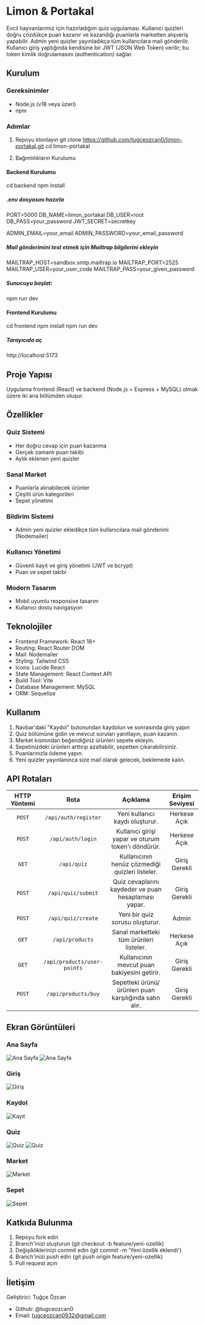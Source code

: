 # Limon & Portakal

Evcil hayvanlarımız için hazırladığım quiz uygulaması. Kullanıcı quizleri doğru çözdükçe puan kazanır ve kazandığı puanlarla marketten alışveriş yapabilir. Admin yeni quizler yayınladıkça tüm kullancılara mail gönderilir. Kullanıcı giriş yaptığında kendisine bir JWT (JSON Web Token) verilir; bu token kimlik doğrulamasını (authentication) sağlar.

## Kurulum

### Gereksinimler
* Node.js (v18 veya üzeri)
* npm

### Adımlar
1. Repoyu klonlayın
git clone https://github.com/tugceozcan0/limon-portakal.git
cd limon-portakal

2. Bağımlılıkların Kurulumu
#### Backend Kurulumu
cd backend
npm install

##### .env dosyasını hazırla
PORT=5000
DB_NAME=limon_portakal
DB_USER=root
DB_PASS=your_password
JWT_SECRET=secretkey

ADMIN_EMAIL=your_email
ADMIN_PASSWORD=your_email_password

##### Mail gönderimini test etmek için Mailtrap bilgilerini ekleyin

MAILTRAP_HOST=sandbox.smtp.mailtrap.io
MAILTRAP_PORT=2525
MAILTRAP_USER=your_user_code
MAILTRAP_PASS=your_given_password

##### Sunucuyu başlat:
npm run dev

#### Frontend Kurulumu
cd frontend
npm install
npm run dev

##### Tarayıcıda aç
http://localhost:5173

## Proje Yapısı
Uygulama frontend (React) ve backend (Node.js + Express + MySQL) olmak üzere iki ana bölümden oluşur.

## Özellikler
### Quiz Sistemi
* Her doğru cevap için puan kazanma
* Gerçek zamanlı puan takibi
* Aylık eklenen yeni quizler

### Sanal Market
* Puanlarla alınabilecek ürünler
* Çeşitli ürün kategorileri 
* Sepet yönetimi

### Bildirim Sistemi
* Admin yeni quizler ekledikçe tüm kullanıcılara mail gönderimi (Nodemailer)

### Kullanıcı Yönetimi
* Güvenli kayıt ve giriş yönetimi (JWT ve bcrypt)
* Puan ve sepet takibi

### Modern Tasarım
* Mobil uyumlu responsive tasarım
* Kullanıcı dostu navigasyon

## Teknolojiler
* Frontend Framework: React 18+
* Routing: React Router DOM
* Mail: Nodemailer
* Styling: Tailwind CSS
* Icons: Lucide React
* State Management: React Context API
* Build Tool: Vite
* Database Management: MySQL
* ORM: Sequelize

## Kullanım
1. Navbar'daki "Kaydol" butonundan kaydolun ve sonrasında giriş yapın
2. Quiz bölümüne gidin ve mevcut soruları yanıtlayın, puan kazanın.
3. Market kısmından beğendiğiniz ürünleri sepete ekleyin.
4. Sepetinizdeki ürünleri arttırıp azaltabilir, sepetten çıkarabilirsiniz.
5. Puanlarınızla ödeme yapın.
6. Yeni quizler yayınlanınca size mail olarak gelecek, beklemede kalın.


## API Rotaları
| HTTP Yöntemi | Rota                        | Açıklama                                               | Erişim Seviyesi |
| :----------: | :--------------------------:| :-----------------------------------------------------:| :--------------:|
| `POST`       | `/api/auth/register`        | Yeni kullanıcı kaydı oluşturur.                        | Herkese Açık    |
| `POST`       | `/api/auth/login`           | Kullanıcı girişi yapar ve oturum token'ı döndürür.     | Herkese Açık    |
| `GET`        | `/api/quiz`                 | Kullanıcının henüz çözmediği quizleri listeler.        | Giriş Gerekli   |
| `POST`       | `/api/quiz/submit`          | Quiz cevaplarını kaydeder ve puan hesaplaması yapar.   | Giriş Gerekli   |
| `POST`       | `/api/quiz/create`          | Yeni bir quiz sorusu oluşturur.                        | Admin           |
| `GET`        | `/api/products`             | Sanal marketteki tüm ürünleri listeler.                | Herkese Açık    |
| `GET`        | `/api/products/user-points` | Kullanıcının mevcut puan bakiyesini getirir.           | Giriş Gerekli   |
| `POST`       | `/api/products/buy`         | Sepetteki ürünü/ürünleri puan karşılığında satın alır. | Giriş Gerekli   |

## Ekran Görüntüleri
### Ana Sayfa
![Ana Sayfa](screenshots/home_page.png)
![Ana Sayfa](screenshots/home_page2.png)

### Giriş
![Giriş](screenshots/login.png)

### Kaydol
![Kayıt](screenshots/register.png)

### Quiz
![Quiz](screenshots/quiz.png)
![Quiz](screenshots/quiz2.png)

### Market
![Market](screenshots/market.png)

### Sepet
![Sepet](screenshots/cart.png)

## Katkıda Bulunma 
1. Repoyu fork edin
2. Branch'inizi oluşturun (git checkout -b feature/yeni-ozellik)
3. Değişikliklerinizi commit edin (git commit -m 'Yeni özellik eklendi')
4. Branch'inizi push edin (git push origin feature/yeni-ozellik)
5. Pull request açın

## İletişim 
Geliştirici: Tuğçe Özcan
* Github: @tugceozcan0
* Email: tugceozcan0932@gmail.com
